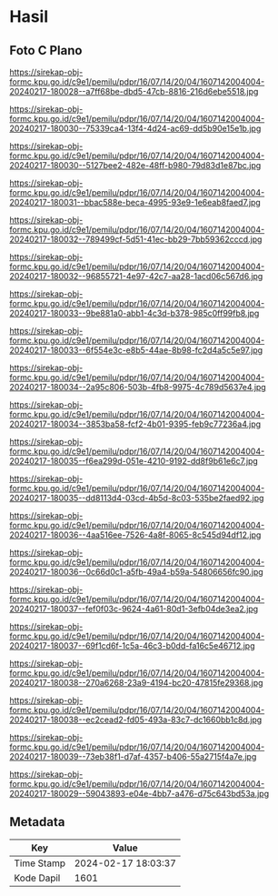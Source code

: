 # Hasil

## Foto C Plano

https://sirekap-obj-formc.kpu.go.id/c9e1/pemilu/pdpr/16/07/14/20/04/1607142004004-20240217-180028--a7ff68be-dbd5-47cb-8816-216d6ebe5518.jpg

https://sirekap-obj-formc.kpu.go.id/c9e1/pemilu/pdpr/16/07/14/20/04/1607142004004-20240217-180030--75339ca4-13f4-4d24-ac69-dd5b90e15e1b.jpg

https://sirekap-obj-formc.kpu.go.id/c9e1/pemilu/pdpr/16/07/14/20/04/1607142004004-20240217-180030--5127bee2-482e-48ff-b980-79d83d1e87bc.jpg

https://sirekap-obj-formc.kpu.go.id/c9e1/pemilu/pdpr/16/07/14/20/04/1607142004004-20240217-180031--bbac588e-beca-4995-93e9-1e6eab8faed7.jpg

https://sirekap-obj-formc.kpu.go.id/c9e1/pemilu/pdpr/16/07/14/20/04/1607142004004-20240217-180032--789499cf-5d51-41ec-bb29-7bb59362cccd.jpg

https://sirekap-obj-formc.kpu.go.id/c9e1/pemilu/pdpr/16/07/14/20/04/1607142004004-20240217-180032--96855721-4e97-42c7-aa28-1acd06c567d6.jpg

https://sirekap-obj-formc.kpu.go.id/c9e1/pemilu/pdpr/16/07/14/20/04/1607142004004-20240217-180033--9be881a0-abb1-4c3d-b378-985c0ff99fb8.jpg

https://sirekap-obj-formc.kpu.go.id/c9e1/pemilu/pdpr/16/07/14/20/04/1607142004004-20240217-180033--6f554e3c-e8b5-44ae-8b98-fc2d4a5c5e97.jpg

https://sirekap-obj-formc.kpu.go.id/c9e1/pemilu/pdpr/16/07/14/20/04/1607142004004-20240217-180034--2a95c806-503b-4fb8-9975-4c789d5637e4.jpg

https://sirekap-obj-formc.kpu.go.id/c9e1/pemilu/pdpr/16/07/14/20/04/1607142004004-20240217-180034--3853ba58-fcf2-4b01-9395-feb9c77236a4.jpg

https://sirekap-obj-formc.kpu.go.id/c9e1/pemilu/pdpr/16/07/14/20/04/1607142004004-20240217-180035--f6ea299d-051e-4210-9192-dd8f9b61e6c7.jpg

https://sirekap-obj-formc.kpu.go.id/c9e1/pemilu/pdpr/16/07/14/20/04/1607142004004-20240217-180035--dd8113d4-03cd-4b5d-8c03-535be2faed92.jpg

https://sirekap-obj-formc.kpu.go.id/c9e1/pemilu/pdpr/16/07/14/20/04/1607142004004-20240217-180036--4aa516ee-7526-4a8f-8065-8c545d94df12.jpg

https://sirekap-obj-formc.kpu.go.id/c9e1/pemilu/pdpr/16/07/14/20/04/1607142004004-20240217-180036--0c66d0c1-a5fb-49a4-b59a-54806656fc90.jpg

https://sirekap-obj-formc.kpu.go.id/c9e1/pemilu/pdpr/16/07/14/20/04/1607142004004-20240217-180037--fef0f03c-9624-4a61-80d1-3efb04de3ea2.jpg

https://sirekap-obj-formc.kpu.go.id/c9e1/pemilu/pdpr/16/07/14/20/04/1607142004004-20240217-180037--69f1cd6f-1c5a-46c3-b0dd-fa16c5e46712.jpg

https://sirekap-obj-formc.kpu.go.id/c9e1/pemilu/pdpr/16/07/14/20/04/1607142004004-20240217-180038--270a6268-23a9-4194-bc20-47815fe29368.jpg

https://sirekap-obj-formc.kpu.go.id/c9e1/pemilu/pdpr/16/07/14/20/04/1607142004004-20240217-180038--ec2cead2-fd05-493a-83c7-dc1660bb1c8d.jpg

https://sirekap-obj-formc.kpu.go.id/c9e1/pemilu/pdpr/16/07/14/20/04/1607142004004-20240217-180039--73eb38f1-d7af-4357-b406-55a2715f4a7e.jpg

https://sirekap-obj-formc.kpu.go.id/c9e1/pemilu/pdpr/16/07/14/20/04/1607142004004-20240217-180029--59043893-e04e-4bb7-a476-d75c643bd53a.jpg


## Metadata

| Key        | Value               |
| ---------- | ------------------- |
| Time Stamp | 2024-02-17 18:03:37 |
| Kode Dapil | 1601                |



